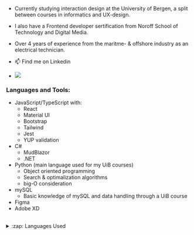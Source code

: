 - Currently studying interaction design at the University of Bergen, a split between courses in informatics and UX-design.
- I also have a Frontend developer sertification from Noroff School of Technology and Digital Media.
- Over 4 years of experience from the maritme- & offshore industry as an electrical technician. 

- 📫 Find me on Linkedin
- [<img src="https://img.shields.io/badge/linkedin-%230077B5.svg?&style=for-the-badge&logo=linkedin&logoColor=white">](https://www.linkedin.com/in/arne-bjelde-hustveit-48ab31276/)
    

### Languages and Tools:
- JavaScript/TypeScript with:
  - React
  - Material UI
  - Bootstrap
  - Tailwind
  - Jest
  - YUP validation
- C#
  - MudBlazor
  - .NET
- Python (main language used for my UiB courses)
  - Object oriented programming
  - Search & optimalization algorithms
  - big-O consideration
- mySQL
  - Basic knowledge of mySQL and data handling through a UiB course
- Figma
- Adobe XD

</div>
<br/>

<details>
  <summary>:zap: Languages Used</summary>
  <img src="https://github-readme-stats.vercel.app/api/top-langs/?username=ArneBHuset&layout=compact&bg_color=ffffff&text_color=333333">
</details>
